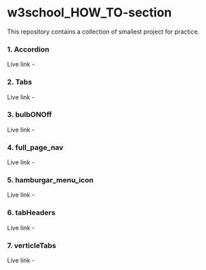 # w3school_HOW_TO-section
This repository contains a collection of smallest project for practice.

<h3>1. Accordion</h3>
  Live link - 

<h3>2. Tabs</h3>
  Live link - 

<h3>3. bulbONOff</h3>
  Live link - 

<h3>4. full_page_nav</h3>
  Live link - 

<h3>5. hamburgar_menu_icon</h3>
  Live link - 

<h3>6. tabHeaders</h3>
  Live link - 

<h3>7. verticleTabs</h3>
  Live link - 
